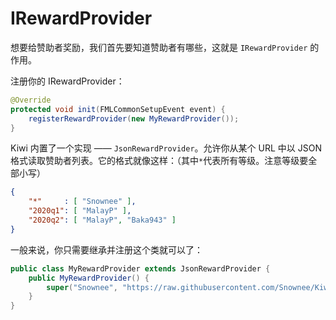 # IRewardProvider

想要给赞助者奖励，我们首先要知道赞助者有哪些，这就是 `IRewardProvider` 的作用。

注册你的 IRewardProvider：

```java
@Override
protected void init(FMLCommonSetupEvent event) {
    registerRewardProvider(new MyRewardProvider());
}
```

Kiwi 内置了一个实现 —— `JsonRewardProvider`。允许你从某个 URL 中以 JSON 格式读取赞助者列表。它的格式就像这样：（其中`*`代表所有等级。注意等级要全部小写）

```json
{
    "*"     : [ "Snownee" ],
    "2020q1": [ "MalayP" ],
    "2020q2": [ "MalayP", "Baka943" ]
}
```

一般来说，你只需要继承并注册这个类就可以了：

```java
public class MyRewardProvider extends JsonRewardProvider {
    public MyRewardProvider() {
        super("Snownee", "https://raw.githubusercontent.com/Snownee/Kiwi/master/contributors.json");
    }
}
```

